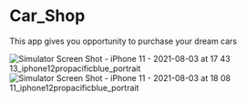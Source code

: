 # Car_Shop

This app gives you opportunity to purchase your dream cars 


![Simulator Screen Shot - iPhone 11 - 2021-08-03 at 17 43 13_iphone12propacificblue_portrait](https://user-images.githubusercontent.com/72808071/128030225-c442cb27-3965-417b-9347-f9a5e54b643d.png)
![Simulator Screen Shot - iPhone 11 - 2021-08-03 at 18 08 11_iphone12propacificblue_portrait](https://user-images.githubusercontent.com/72808071/128030240-3adacd7b-18ef-4449-8685-2079833747a7.png)


